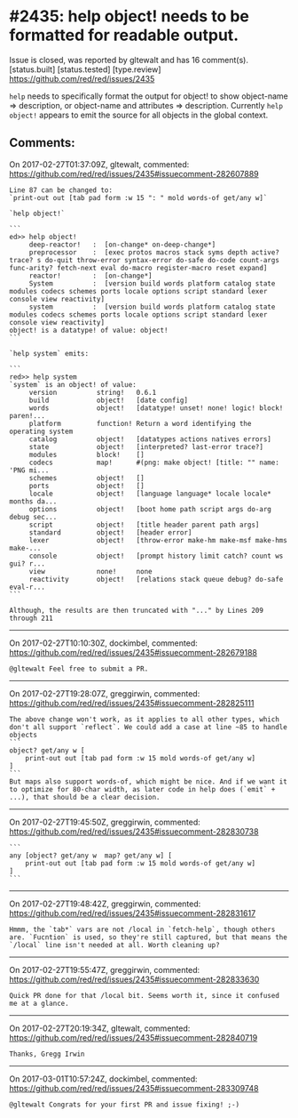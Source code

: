 
#2435: help object! needs to be formatted for readable output.
================================================================================
Issue is closed, was reported by gltewalt and has 16 comment(s).
[status.built] [status.tested] [type.review]
<https://github.com/red/red/issues/2435>

`help` needs to specifically format the output for object! to show object-name => description, or object-name and attributes => description.
Currently `help object!` appears to emit the source for all objects in the global context.


Comments:
--------------------------------------------------------------------------------

On 2017-02-27T01:37:09Z, gltewalt, commented:
<https://github.com/red/red/issues/2435#issuecomment-282607889>

    Line 87 can be changed to:
    `print-out out [tab pad form :w 15 ": " mold words-of get/any w]`
    
    `help object!`
    
    ```
    ed>> help object!
         deep-reactor!   :  [on-change* on-deep-change*] 
         preprocessor    :  [exec protos macros stack syms depth active? trace? s do-quit throw-error syntax-error do-safe do-code count-args func-arity? fetch-next eval do-macro register-macro reset expand] 
         reactor!        :  [on-change*] 
         System          :  [version build words platform catalog state modules codecs schemes ports locale options script standard lexer console view reactivity] 
         system          :  [version build words platform catalog state modules codecs schemes ports locale options script standard lexer console view reactivity] 
    object! is a datatype! of value: object! 
    ```
    
    `help system` emits:
    
    ```
    red>> help system
    `system` is an object! of value:
         version          string!   0.6.1 
         build            object!   [date config] 
         words            object!   [datatype! unset! none! logic! block! paren!... 
         platform         function! Return a word identifying the operating system 
         catalog          object!   [datatypes actions natives errors] 
         state            object!   [interpreted? last-error trace?] 
         modules          block!    [] 
         codecs           map!      #(png: make object! [title: "" name: 'PNG mi... 
         schemes          object!   [] 
         ports            object!   [] 
         locale           object!   [language language* locale locale* months da... 
         options          object!   [boot home path script args do-arg debug sec... 
         script           object!   [title header parent path args] 
         standard         object!   [header error] 
         lexer            object!   [throw-error make-hm make-msf make-hms make-... 
         console          object!   [prompt history limit catch? count ws gui? r... 
         view             none!     none 
         reactivity       object!   [relations stack queue debug? do-safe eval-r... 
    ```
    
    Although, the results are then truncated with "..." by Lines 209 through 211

--------------------------------------------------------------------------------

On 2017-02-27T10:10:30Z, dockimbel, commented:
<https://github.com/red/red/issues/2435#issuecomment-282679188>

    @gltewalt Feel free to submit a PR.

--------------------------------------------------------------------------------

On 2017-02-27T19:28:07Z, greggirwin, commented:
<https://github.com/red/red/issues/2435#issuecomment-282825111>

    The above change won't work, as it applies to all other types, which don't all support `reflect`. We could add a case at line ~85 to handle objects
    ```
    object? get/any w [
        print-out out [tab pad form :w 15 mold words-of get/any w]
    ]
    ```
    But maps also support words-of, which might be nice. And if we want it to optimize for 80-char width, as later code in help does (`emit` + ...), that should be a clear decision.

--------------------------------------------------------------------------------

On 2017-02-27T19:45:50Z, greggirwin, commented:
<https://github.com/red/red/issues/2435#issuecomment-282830738>

    ```
    any [object? get/any w  map? get/any w] [
        print-out out [tab pad form :w 15 mold words-of get/any w]
    ]
    ```

--------------------------------------------------------------------------------

On 2017-02-27T19:48:42Z, greggirwin, commented:
<https://github.com/red/red/issues/2435#issuecomment-282831617>

    Hmmm, the `tab*` vars are not /local in `fetch-help`, though others are. `Fucntion` is used, so they're still captured, but that means the `/local` line isn't needed at all. Worth cleaning up?

--------------------------------------------------------------------------------

On 2017-02-27T19:55:47Z, greggirwin, commented:
<https://github.com/red/red/issues/2435#issuecomment-282833630>

    Quick PR done for that /local bit. Seems worth it, since it confused me at a glance.

--------------------------------------------------------------------------------

On 2017-02-27T20:19:34Z, gltewalt, commented:
<https://github.com/red/red/issues/2435#issuecomment-282840719>

    Thanks, Gregg Irwin

--------------------------------------------------------------------------------

On 2017-03-01T10:57:24Z, dockimbel, commented:
<https://github.com/red/red/issues/2435#issuecomment-283309748>

    @gltewalt Congrats for your first PR and issue fixing! ;-)

